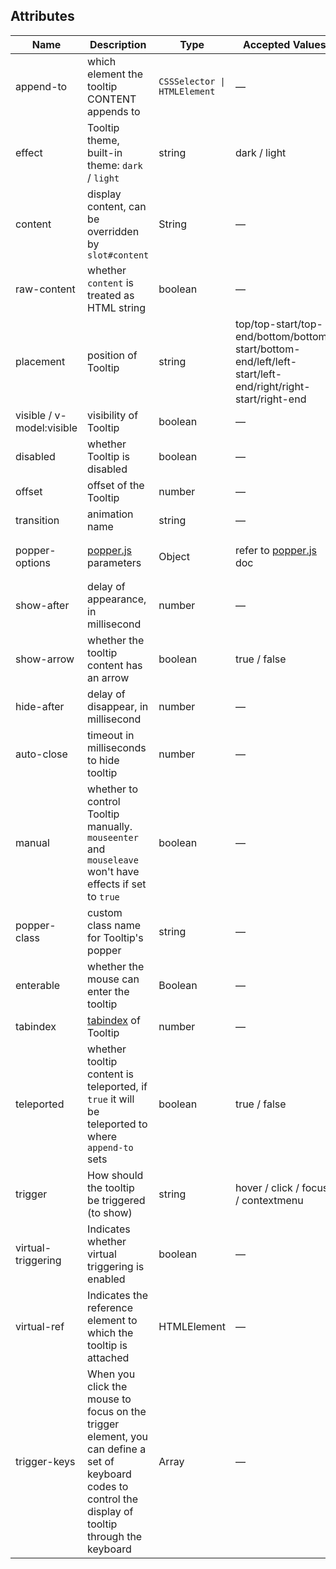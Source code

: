## Attributes

| Name                      | Description                                                                                                                                             | Type                         | Accepted Values                                                                                           | Default                                                                    |
| ------------------------- | ------------------------------------------------------------------------------------------------------------------------------------------------------- | ---------------------------- | --------------------------------------------------------------------------------------------------------- | -------------------------------------------------------------------------- |
| append-to                 | which element the tooltip CONTENT appends to                                                                                                            | `CSSSelector \| HTMLElement` | —                                                                                                         | #el-popper-container-[randomValue]                                         |
| effect                    | Tooltip theme, built-in theme: `dark` / `light`                                                                                                         | string                       | dark / light                                                                                              | dark                                                                       |
| content                   | display content, can be overridden by `slot#content`                                                                                                    | String                       | —                                                                                                         | —                                                                          |
| raw-content               | whether `content` is treated as HTML string                                                                                                             | boolean                      | —                                                                                                         | false                                                                      |
| placement                 | position of Tooltip                                                                                                                                     | string                       | top/top-start/top-end/bottom/bottom-start/bottom-end/left/left-start/left-end/right/right-start/right-end | bottom                                                                     |
| visible / v-model:visible | visibility of Tooltip                                                                                                                                   | boolean                      | —                                                                                                         | false                                                                      |
| disabled                  | whether Tooltip is disabled                                                                                                                             | boolean                      | —                                                                                                         | false                                                                      |
| offset                    | offset of the Tooltip                                                                                                                                   | number                       | —                                                                                                         | 0                                                                          |
| transition                | animation name                                                                                                                                          | string                       | —                                                                                                         | el-fade-in-linear                                                          |
| popper-options            | [popper.js](https://popper.js.org/docs/v2/) parameters                                                                                                  | Object                       | refer to [popper.js](https://popper.js.org/docs/v2/) doc                                                  | `{modifiers: [{name: 'computeStyles',options: {gpuAcceleration: false}}]}` |
| show-after                | delay of appearance, in millisecond                                                                                                                     | number                       | —                                                                                                         | 0                                                                          |
| show-arrow                | whether the tooltip content has an arrow                                                                                                                | boolean                      | true / false                                                                                              | true                                                                       |
| hide-after                | delay of disappear, in millisecond                                                                                                                      | number                       | —                                                                                                         | 200                                                                        |
| auto-close                | timeout in milliseconds to hide tooltip                                                                                                                 | number                       | —                                                                                                         | 0                                                                          |
| manual                    | whether to control Tooltip manually. `mouseenter` and `mouseleave` won't have effects if set to `true`                                                  | boolean                      | —                                                                                                         | false                                                                      |
| popper-class              | custom class name for Tooltip's popper                                                                                                                  | string                       | —                                                                                                         | —                                                                          |
| enterable                 | whether the mouse can enter the tooltip                                                                                                                 | Boolean                      | —                                                                                                         | true                                                                       |
| tabindex                  | [tabindex](https://developer.mozilla.org/en-US/docs/Web/HTML/Global_attributes/tabindex) of Tooltip                                                     | number                       | —                                                                                                         | 0                                                                          |
| teleported                | whether tooltip content is teleported, if `true` it will be teleported to where `append-to` sets                                                        | boolean                      | true / false                                                                                              | true                                                                       |
| trigger                   | How should the tooltip be triggered (to show)                                                                                                           | string                       | hover / click / focus / contextmenu                                                                       | hover                                                                      |
| virtual-triggering        | Indicates whether virtual triggering is enabled                                                                                                         | boolean                      | —                                                                                                         | false                                                                      |
| virtual-ref               | Indicates the reference element to which the tooltip is attached                                                                                        | HTMLElement                  | —                                                                                                         | —                                                                          |
| trigger-keys              | When you click the mouse to focus on the trigger element, you can define a set of keyboard codes to control the display of tooltip through the keyboard | Array                        | —                                                                                                         | `['Enter','Space']`                                                        |
